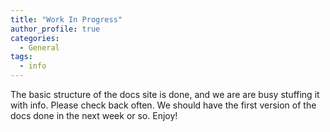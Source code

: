 ```yaml
---
title: "Work In Progress"
author_profile: true
categories:
  - General
tags:
  - info
---
```


The basic structure of the docs site is done, and we are are busy stuffing it with info.  Please check back often.  We should have the first version of the docs done in the next week or so.  Enjoy!

